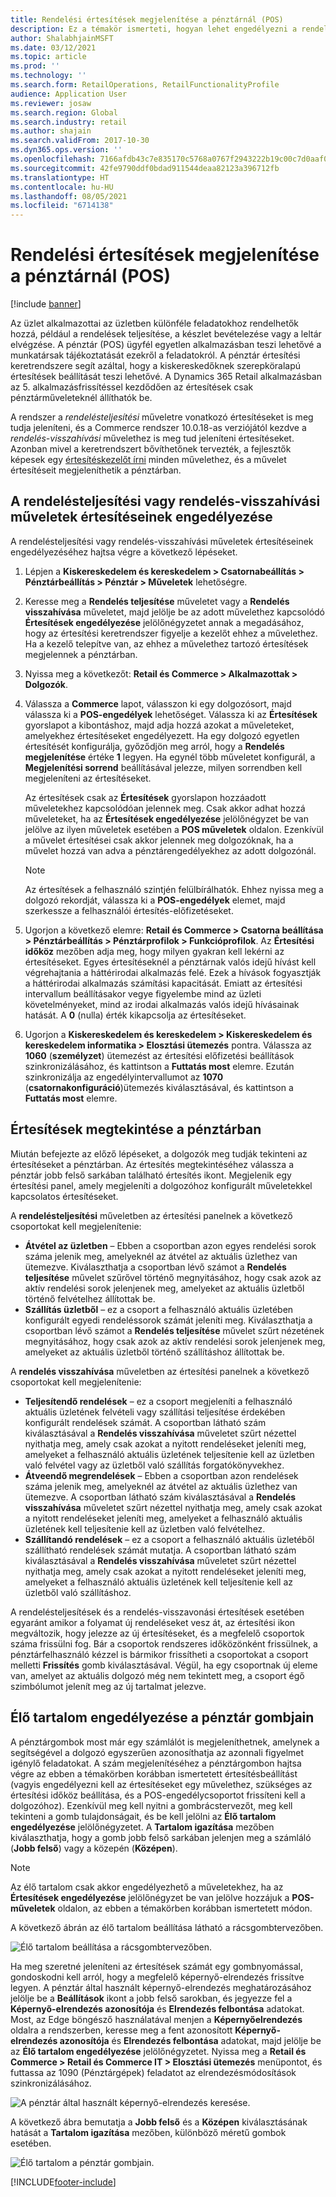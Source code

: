 ```yaml
---
title: Rendelési értesítések megjelenítése a pénztárnál (POS)
description: Ez a témakör ismerteti, hogyan lehet engedélyezni a rendelési értesítéseket a pénztárban és az értesítési keretrendszerben.
author: ShalabhjainMSFT
ms.date: 03/12/2021
ms.topic: article
ms.prod: ''
ms.technology: ''
ms.search.form: RetailOperations, RetailFunctionalityProfile
audience: Application User
ms.reviewer: josaw
ms.search.region: Global
ms.search.industry: retail
ms.author: shajain
ms.search.validFrom: 2017-10-30
ms.dyn365.ops.version: ''
ms.openlocfilehash: 7166afdb43c7e835170c5768a0767f2943222b19c00c7d0aaf067263845651f8
ms.sourcegitcommit: 42fe9790ddf0bdad911544deaa82123a396712fb
ms.translationtype: HT
ms.contentlocale: hu-HU
ms.lasthandoff: 08/05/2021
ms.locfileid: "6714138"
---
```

# <a name="show-order-notifications-in-the-point-of-sale-pos"></a>Rendelési értesítések megjelenítése a pénztárnál (POS)

[!include [banner](includes/banner.md)]

Az üzlet alkalmazottai az üzletben különféle feladatokhoz rendelhetők hozzá, például a rendelések teljesítése, a készlet bevételezése vagy a leltár elvégzése. A pénztár (POS) ügyfél egyetlen alkalmazásban teszi lehetővé a munkatársak tájékoztatását ezekről a feladatokról. A pénztár értesítési keretrendszere segít azáltal, hogy a kiskereskedőknek szerepköralapú értesítések beállítását teszi lehetővé. A Dynamics 365 Retail alkalmazásban az 5. alkalmazásfrissítéssel kezdődően az értesítések csak pénztárműveleteknél állíthatók be.

A rendszer a *rendelésteljesítési* műveletre vonatkozó értesítéseket is meg tudja jeleníteni, és a Commerce rendszer 10.0.18-as verziójától kezdve a *rendelés-visszahívási* művelethez is meg tud jeleníteni értesítéseket. Azonban mivel a keretrendszert bővíthetőnek tervezték, a fejlesztők képesek egy [értesítéskezelőt írni](dev-itpro/extend-pos-notification.md) minden művelethez, és a művelet értesítéseit megjeleníthetik a pénztárban.

## <a name="enable-notifications-for-order-fulfillment-or-recall-order-operations"></a>A rendelésteljesítési vagy rendelés-visszahívási műveletek értesítéseinek engedélyezése

A rendelésteljesítési vagy rendelés-visszahívási műveletek értesítéseinek engedélyezéséhez hajtsa végre a következő lépéseket.

1. Lépjen a **Kiskereskedelem és kereskedelem \> Csatornabeállítás \> Pénztárbeállítás \> Pénztár \> Műveletek** lehetőségre.
1. Keresse meg a **Rendelés teljesítése** műveletet vagy a **Rendelés visszahívása** műveletet, majd jelölje be az adott művelethez kapcsolódó **Értesítések engedélyezése** jelölőnégyzetet annak a megadásához, hogy az értesítési keretrendszer figyelje a kezelőt ehhez a művelethez. Ha a kezelő telepítve van, az ehhez a művelethez tartozó értesítések megjelennek a pénztárban.
1. Nyissa meg a következőt: **Retail és Commerce \> Alkalmazottak \> Dolgozók**.
1. Válassza a **Commerce** lapot, válasszon ki egy dolgozósort, majd válassza ki a **POS-engedélyek** lehetőséget. Válassza ki az **Értesítések** gyorslapot a kibontáshoz, majd adja hozzá azokat a műveleteket, amelyekhez értesítéseket engedélyezett. Ha egy dolgozó egyetlen értesítését konfigurálja, győződjön meg arról, hogy a **Rendelés megjelenítése** értéke **1** legyen. Ha egynél több műveletet konfigurál, a **Megjelenítési sorrend** beállításával jelezze, milyen sorrendben kell megjeleníteni az értesítéseket. 

      Az értesítések csak az **Értesítések** gyorslapon hozzáadott műveletekhez kapcsolódóan jelennek meg. Csak akkor adhat hozzá műveleteket, ha az **Értesítések engedélyezése** jelölőnégyzet be van jelölve az ilyen műveletek esetében a **POS műveletek** oldalon. Ezenkívül a művelet értesítései csak akkor jelennek meg dolgozóknak, ha a művelet hozzá van adva a pénztárengedélyekhez az adott dolgozónál.

    > [!NOTE]
    > Az értesítések a felhasználó szintjén felülbírálhatók. Ehhez nyissa meg a dolgozó rekordját, válassza ki a **POS-engedélyek** elemet, majd szerkessze a felhasználói értesítés-előfizetéseket.

1. Ugorjon a következő elemre: **Retail és Commerce \>  Csatorna beállítása \> Pénztárbeállítás \>  Pénztárprofilok \> Funkcióprofilok**. Az **Értesítési időköz** mezőben adja meg, hogy milyen gyakran kell lekérni az értesítéseket. Egyes értesítéseknél a pénztárnak valós idejű hívást kell végrehajtania a háttérirodai alkalmazás felé. Ezek a hívások fogyasztják a háttérirodai alkalmazás számítási kapacitását. Emiatt az értesítési intervallum beállításakor vegye figyelembe mind az üzleti követelményeket, mind az irodai alkalmazás valós idejű hívásainak hatását. A **0** (nulla) érték kikapcsolja az értesítéseket.
1. Ugorjon a **Kiskereskedelem és kereskedelem \> Kiskereskedelem és kereskedelem informatika \> Elosztási ütemezés** pontra. Válassza az **1060** (**személyzet**) ütemezést az értesítési előfizetési beállítások szinkronizálásához, és kattintson a **Futtatás most** elemre. Ezután szinkronizálja az engedélyintervallumot az **1070** (**csatornakonfiguráció**)ütemezés kiválasztásával, és kattintson a **Futtatás most** elemre.

## <a name="view-notifications-in-the-pos"></a>Értesítések megtekintése a pénztárban

Miután befejezte az előző lépéseket, a dolgozók meg tudják tekinteni az értesítéseket a pénztárban. Az értesítés megtekintéséhez válassza a pénztár jobb felső sarkában található értesítés ikont. Megjelenik egy értesítési panel, amely megjeleníti a dolgozóhoz konfigurált műveletekkel kapcsolatos értesítéseket. 

A **rendelésteljesítési** műveletben az értesítési panelnek a következő csoportokat kell megjelenítenie:

- **Átvétel az üzletben** – Ebben a csoportban azon egyes rendelési sorok száma jelenik meg, amelyeknél az átvétel az aktuális üzlethez van ütemezve. Kiválaszthatja a csoportban lévő számot a **Rendelés teljesítése** művelet szűrővel történő megnyitásához, hogy csak azok az aktív rendelési sorok jelenjenek meg, amelyeket az aktuális üzletből történő felvételhez állítottak be.
- **Szállítás üzletből** – ez a csoport a felhasználó aktuális üzletében konfigurált egyedi rendeléssorok számát jeleníti meg. Kiválaszthatja a csoportban lévő számot a **Rendelés teljesítése** művelet szűrt nézetének megnyitásához, hogy csak azok az aktív rendelési sorok jelenjenek meg, amelyeket az aktuális üzletből történő szállításhoz állítottak be.

A **rendelés visszahívása** műveletben az értesítési panelnek a következő csoportokat kell megjelenítenie:

- **Teljesítendő rendelések** – ez a csoport megjeleníti a felhasználó aktuális üzletének felvételi vagy szállítási teljesítése érdekében konfigurált rendelések számát. A csoportban látható szám kiválasztásával a **Rendelés visszahívása** műveletet szűrt nézettel nyithatja meg, amely csak azokat a nyitott rendeléseket jeleníti meg, amelyeket a felhasználó aktuális üzletének teljesítenie kell az üzletben való felvétel vagy az üzletből való szállítás forgatókönyvekhez.
- **Átveendő megrendelések** – Ebben a csoportban azon rendelések száma jelenik meg, amelyeknél az átvétel az aktuális üzlethez van ütemezve. A csoportban látható szám kiválasztásával a **Rendelés visszahívása** műveletet szűrt nézettel nyithatja meg, amely csak azokat a nyitott rendeléseket jeleníti meg, amelyeket a felhasználó aktuális üzletének kell teljesítenie kell az üzletben való felvételhez.
- **Szállítandó rendelések** – ez a csoport a felhasználó aktuális üzletéből szállítható rendelések számát mutatja. A csoportban látható szám kiválasztásával a **Rendelés visszahívása** műveletet szűrt nézettel nyithatja meg, amely csak azokat a nyitott rendeléseket jeleníti meg, amelyeket a felhasználó aktuális üzletének kell teljesítenie kell az üzletből való szállításhoz.

A rendelésteljesítések és a rendelés-visszavonási értesítések esetében egyaránt amikor a folyamat új rendeléseket vesz át, az értesítési ikon megváltozik, hogy jelezze az új értesítéseket, és a megfelelő csoportok száma frissülni fog. Bár a csoportok rendszeres időközönként frissülnek, a pénztárfelhasználó kézzel is bármikor frissítheti a csoportokat a csoport melletti **Frissítés** gomb kiválasztásával. Végül, ha egy csoportnak új eleme van, amelyet az aktuális dolgozó még nem tekintett meg, a csoport égő szimbólumot jelenít meg az új tartalmat jelezve.

## <a name="enable-live-content-on-pos-buttons"></a>Élő tartalom engedélyezése a pénztár gombjain

A pénztárgombok most már egy számlálót is megjeleníthetnek, amelynek a segítségével a dolgozó egyszerűen azonosíthatja az azonnali figyelmet igénylő feladatokat. A szám megjelenítéséhez a pénztárgombon hajtsa végre az ebben a témakörben korábban ismertetett értesítésbeállítást (vagyis engedélyezni kell az értesítéseket egy művelethez, szükséges az értesítési időköz beállítása, és a POS-engedélycsoportot frissíteni kell a dolgozóhoz). Ezenkívül meg kell nyitni a gombrácstervezőt, meg kell tekinteni a gomb tulajdonságait, és be kell jelölni az **Élő tartalom engedélyezése** jelölőnégyzetet. A **Tartalom igazítása** mezőben kiválaszthatja, hogy a gomb jobb felső sarkában jelenjen meg a számláló (**Jobb felső**) vagy a közepén (**Középen**).

> [!NOTE]
> Az élő tartalom csak akkor engedélyezhető a műveletekhez, ha az **Értesítések engedélyezése** jelölőnégyzet be van jelölve hozzájuk a **POS-műveletek** oldalon, az ebben a témakörben korábban ismertetett módon.

A következő ábrán az élő tartalom beállítása látható a rácsgombtervezőben.

![Élő tartalom beállítása a rácsgombtervezőben.](./media/ButtonGridDesigner.png "Élő tartalom beállítása a rácsgombtervezőben")

Ha meg szeretné jeleníteni az értesítések számát egy gombnyomással, gondoskodni kell arról, hogy a megfelelő képernyő-elrendezés frissítve legyen. A pénztár által használt képernyő-elrendezés meghatározásához jelölje be a **Beállítások** ikont a jobb felső sarokban, és jegyezze fel a **Képernyő-elrendezés azonosítója** és **Elrendezés felbontása** adatokat. Most, az Edge böngésző használatával menjen a **Képernyőelrendezés** oldalra a rendszerben, keresse meg a fent azonosított **Képernyő-elrendezés azonosítója** és **Elrendezés felbontása** adatokat, majd jelölje be az **Élő tartalom engedélyezése** jelölőnégyzetet. Nyissa meg a **Retail és Commerce \> Retail és Commerce IT \> Elosztási ütemezés** menüpontot, és futtassa az 1090 (Pénztárgépek) feladatot az elrendezésmódosítások szinkronizálásához.

![A pénztár által használt képernyő-elrendezés keresése.](./media/Choose_screen_layout.png "Képernyő-elrendezés keresése")

A következő ábra bemutatja a **Jobb felső** és a **Középen** kiválasztásának hatását a **Tartalom igazítása** mezőben, különböző méretű gombok esetében.

![Élő tartalom a pénztár gombjain.](./media/ButtonsWithLiveContent.png "Élő tartalom a pénztár gombjain")

[!INCLUDE[footer-include](../includes/footer-banner.md)]
